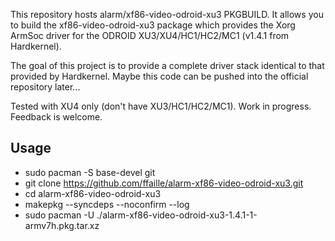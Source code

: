This repository hosts alarm/xf86-video-odroid-xu3 PKGBUILD. It allows you to build the xf86-video-odroid-xu3 package which provides the Xorg ArmSoc driver for the ODROID XU3/XU4/HC1/HC2/MC1 (v1.4.1 from Hardkernel).

The goal of this project is to provide a complete driver stack identical to that provided by Hardkernel. Maybe this code can be pushed into the official repository later...

Tested with XU4 only (don't have XU3/HC1/HC2/MC1). Work in progress. Feedback is welcome.

## Usage
* sudo pacman -S base-devel git
* git clone https://github.com/ffaille/alarm-xf86-video-odroid-xu3.git
* cd alarm-xf86-video-odroid-xu3
* makepkg --syncdeps --noconfirm --log
* sudo pacman -U ./alarm-xf86-video-odroid-xu3-1.4.1-1-armv7h.pkg.tar.xz